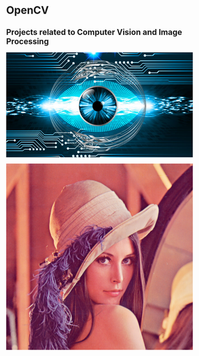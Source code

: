 # OpenCV

## Projects related to Computer Vision and Image Processing 

![alt text](https://github.com/soharabhossain/Data_Collection/blob/master/CV.png)

![alt text](https://github.com/soharabhossain/Data_Collection/blob/master/Lena.tiff)



